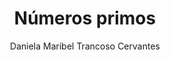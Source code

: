 ---
title: "Números primos"
year: 2020
thumbnail: "assets/img/Logo-ommags.png"
topic: "Teoría de Números"
file: "assets/pdf/Material/Números-primos.pdf"
author: "Daniela Maribel Trancoso Cervantes"
level: "Básico"
alttext: "Sí, todos son primos (ni idea de quién)."
---